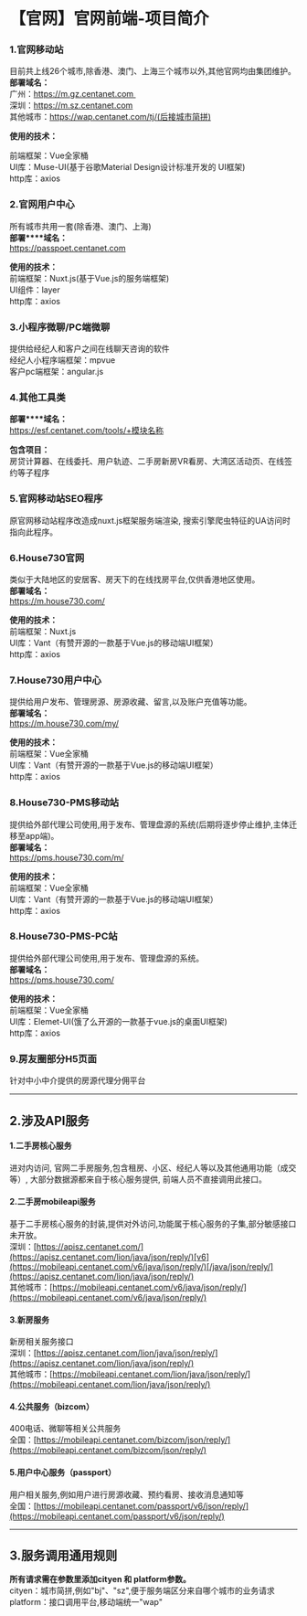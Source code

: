 # 【官网】官网前端-项目简介


### 1.官网移动站
目前共上线26个城市,除香港、澳门、上海三个城市以外,其他官网均由集团维护。<br />**部署域名：**<br />广州：https://m.gz.centanet.com <br />深圳：https://m.sz.centanet.com<br />其他城市：https://wap.centanet.com/tj/(后接城市简拼)

**使用的技术：**

前端框架：Vue全家桶<br />UI库：Muse-UI(基于谷歌Material Design设计标准开发的 UI框架)<br />http库：axios


### 2.官网用户中心
所有城市共用一套(除香港、澳门、上海)<br />**部署****域名：**<br />https://passpoet.centanet.com

**使用的技术：**<br />前端框架：Nuxt.js(基于Vue.js的服务端框架)<br />UI组件：layer<br />http库：axios

### 3.小程序微聊/PC端微聊
提供给经纪人和客户之间在线聊天咨询的软件<br />经纪人小程序端框架：mpvue<br />客户pc端框架：angular.js


### 4.其他工具类
**部署****域名：**<br />https://esf.centanet.com/tools/+模块名称

**包含项目：**<br />房贷计算器、在线委托、用户轨迹、二手房新房VR看房、大湾区活动页、在线签约等子程序



### 5.官网移动站SEO程序
原官网移动站程序改造成nuxt.js框架服务端渲染, 搜索引擎爬虫特征的UA访问时 指向此程序。


### 6.House730官网
类似于大陆地区的安居客、房天下的在线找房平台,仅供香港地区使用。<br />**部署域名：**<br />https://m.house730.com/

**使用的技术：**<br />前端框架：Nuxt.js<br />UI库：Vant（有赞开源的一款基于Vue.js的移动端UI框架）<br />http库：axios
### 
### 7.House730用户中心
提供给用户发布、管理房源、房源收藏、留言,以及账户充值等功能。<br />**部署域名：**<br />https://m.house730.com/my/

**使用的技术：**<br />前端框架：Vue全家桶<br />UI库：Vant（有赞开源的一款基于Vue.js的移动端UI框架）<br />http库：axios


### 8.House730-PMS移动站
提供给外部代理公司使用,用于发布、管理盘源的系统(后期将逐步停止维护,主体迁移至app端)。<br />**部署域名：**<br />https://pms.house730.com/m/

**使用的技术：**<br />前端框架：Vue全家桶<br />UI库：Vant（有赞开源的一款基于Vue.js的移动端UI框架）<br />http库：axios


### 8.House730-PMS-PC站
提供给外部代理公司使用,用于发布、管理盘源的系统。<br />**部署域名：**<br />https://pms.house730.com/

**使用的技术：**<br />前端框架：Vue全家桶<br />UI库：Elemet-UI(饿了么开源的一款基于vue.js的桌面UI框架)<br />http库：axios


### 9.房友圈部分H5页面
针对中小中介提供的房源代理分佣平台

---


## 2.涉及API服务

#### 1.二手房核心服务
进对内访问, 官网二手房服务,包含租房、小区、经纪人等以及其他通用功能（成交等）, 大部分数据源都来自于核心服务提供, 前端人员不直接调用此接口。

#### 2.二手房mobileapi服务
基于二手房核心服务的封装,提供对外访问,功能属于核心服务的子集,部分敏感接口未开放。<br />深圳：[https://apisz.centanet.com/](https://apisz.centanet.com/lion/java/json/reply/)[v6](https://mobileapi.centanet.com/v6/java/json/reply/)[/java/json/reply/](https://apisz.centanet.com/lion/java/json/reply/)<br />其他城市：[https://mobileapi.centanet.com/v6/java/json/reply/](https://mobileapi.centanet.com/v6/java/json/reply/)

#### 3.新房服务
新房相关服务接口<br />深圳：[https://apisz.centanet.com/lion/java/json/reply/](https://apisz.centanet.com/lion/java/json/reply/)<br />其他城市：[https://mobileapi.centanet.com/lion/java/json/reply/](https://mobileapi.centanet.com/lion/java/json/reply/)

#### 4.公共服务（bizcom）
400电话、微聊等相关公共服务<br />全国：[https://mobileapi.centanet.com/bizcom/json/reply/](https://mobileapi.centanet.com/bizcom/json/reply/)

#### 5.用户中心服务（passport）
用户相关服务,例如用户进行房源收藏、预约看房、接收消息通知等<br />全国：[https://mobileapi.centanet.com/passport/v6/json/reply/](https://mobileapi.centanet.com/passport/v6/json/reply/)


---

## 3.服务调用通用规则
**所有请求需在参数里添加cityen 和 platform参数。**<br />cityen：城市简拼,例如"bj"、"sz",便于服务端区分来自哪个城市的业务请求<br />platform：接口调用平台,移动端统一"wap"








